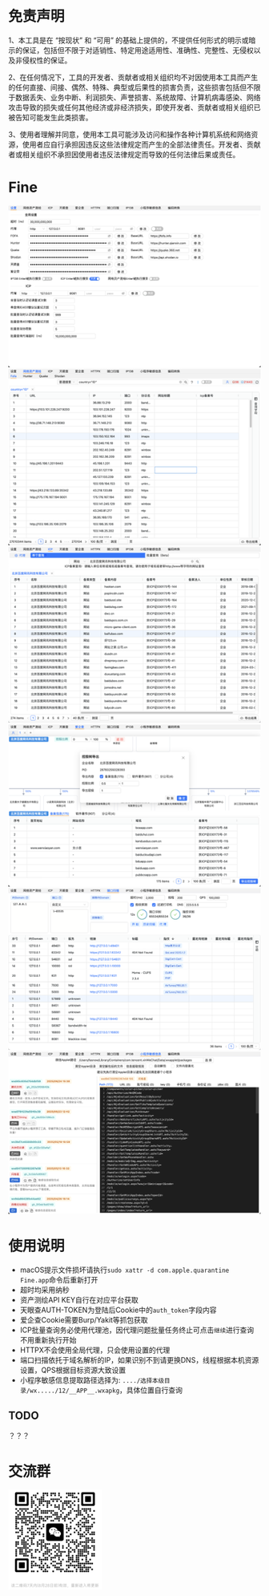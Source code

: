 # 免责声明
1、本工具是在 “按现状” 和 “可用” 的基础上提供的，不提供任何形式的明示或暗示的保证，包括但不限于对适销性、特定用途适用性、准确性、完整性、无侵权以及非侵权性的保证。

2、在任何情况下，工具的开发者、贡献者或相关组织均不对因使用本工具而产生的任何直接、间接、偶然、特殊、典型或后果性的损害负责，这些损害包括但不限于数据丢失、业务中断、利润损失、声誉损害、系统故障、计算机病毒感染、网络攻击导致的损失或任何其他经济或非经济损失，即使开发者、贡献者或相关组织已被告知可能发生此类损害。

3、使用者理解并同意，使用本工具可能涉及访问和操作各种计算机系统和网络资源，使用者应自行承担因违反这些法律规定而产生的全部法律责任。开发者、贡献者或相关组织不承担因使用者违反法律规定而导致的任何法律后果或责任。

# Fine

![1](README_images/setting.png)
![2](README_images/fofa.png)
![3](README_images/icp.png)
![4](README_images/aiqicha.png)
![5](README_images/portscan.png)
![6](README_images/miniapp.png)

# 使用说明
- macOS提示文件损坏请执行`sudo xattr -d com.apple.quarantine Fine.app`命令后重新打开
- 超时均采用纳秒
- 资产测绘API KEY自行在对应平台获取
- 天眼查AUTH-TOKEN为登陆后Cookie中的`auth_token`字段内容
- 爱企查Cookie需要Burp/Yakit等抓包获取
- ICP批量查询务必使用代理池，因代理问题批量任务终止可点击`继续`进行查询不用重新执行开始
- HTTPX不会使用全局代理，只会使用设置的代理
- 端口扫描依托于域名解析的IP，如果识别不到请更换DNS，线程根据本机资源设置，QPS根据目标资源大致设置
- 小程序敏感信息提取路径选择为: `..../选择本级目录/wx...../12/__APP__.wxapkg`，具体位置自行查询

## TODO

？？？

# 交流群

<img src="README_images/qrcode.png" alt="alt text" height="200" />